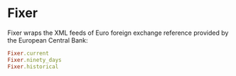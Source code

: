 # Fixer

Fixer wraps the XML feeds of Euro foreign exchange reference provided by the European Central Bank:

```ruby
Fixer.current
Fixer.ninety_days
Fixer.historical
```
